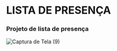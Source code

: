 # LISTA DE PRESENÇA
### Projeto de lista de presença

![Captura de Tela (9)](https://user-images.githubusercontent.com/53874888/169880851-d5867f69-e623-4acb-ad44-eb2e4911ae5f.png)
